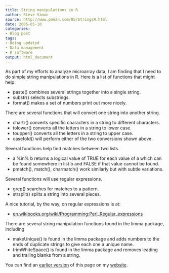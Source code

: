 ```yaml
---
title: String manipulations in R
author: Steve Simon
source: http://www.pmean.com/05/StringsR.html
date: 2005-05-10
categories:
- Blog post
tags:
- Being updated
- Data management
- R software
output: html_document
---
```

As part of my efforts to analyze microarray data, I am finding that I
need to do simple string manipulations in R. Here is a list of functions
that might help.

- paste() combines several strings together into a single string.
- substr() selects substrings.
- format() makes a set of numbers print out more nicely.

There are several functions that will convert one string into another
string.

- chartr() converts specific characters in a string to different
characters.
- tolower() converts all the letters in a string to lower case.
- toupper() converts all the letters in a string to upper case.
- casefold() will perform either of the two conversions shown above.

Several functions help find matches between two lists.

- a %in% b returns a logical value of TRUE for each value of a which
can be found somewhere in list b and FALSE if that value cannot be
found.
- pmatch(), match(), charmatch() work similarly but with subtle
variations.

Several functions will use regular expressions.

- grep() searches for matches to a pattern.
- strsplit() splits a string into several pieces.

A nice tutorial, by the way, on regular expressions is at:

- [en.wikibooks.org/wiki/Programming:Perl\_Regular\_expressions](http://en.wikibooks.org/wiki/Programming:Perl_Regular_expressions)

There are several string manipulation functions found in the limma
package, including

- makeUnique() is found in the limma package and adds numbers to the
ends of duplicate strings to give each one a unique name.
- trimWhiteSpace() is found in the limma package and removes leading
and trailing blanks from a string.

You can find an [earlier version][sim1] of this page on my [website][sim2].

[sim1]: http://www.pmean.com/05/StringsR.html
[sim2]: http://www.pmean.com
